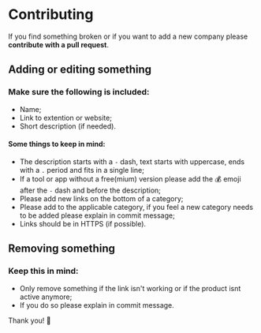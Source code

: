 # Contributing

If you find something broken or if you want to add a new company please **contribute with a pull request**.

## Adding or editing something

### Make sure the following is included: 

* Name; 
* Link to extention or website; 
* Short description (if needed). 

#### Some things to keep in mind:

* The description starts with a `-` dash, text starts with uppercase, ends with a `.` period and fits in a single line; 
* If a tool or app without a free(mium) version please add the 💰 emoji after the `-` dash and before the description;
* Please add new links on the bottom of a category;
* Please add to the applicable category, if you feel a new category needs to be added please explain in commit message;
* Links should be in HTTPS (if possible). 

## Removing something

### Keep this in mind: 
* Only remove something if the link isn't working or if the product isnt active anymore;
* If you do so please explain in commit message. 


Thank you! 🙌

